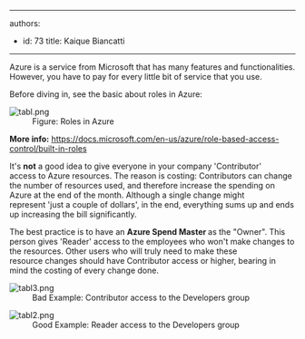 

---
authors:
  - id: 73
    title: Kaique Biancatti
---




<span class='intro'> ​Azure is a service from Microsoft that has many features and functionalities. However, you have to pay for every little bit of service that you use.<br> </span>

<p>Before diving in, see the basic​ about roles in Azure&#58;<br></p><dl class="image"><dt>
      <img src="/PublishingImages/tabl.png" alt="tabl.png" />
   </dt><dd>Figure&#58; Roles in Azure</dd></dl><p>
   <b>More info&#58;</b>&#160;<a href="https&#58;//docs.microsoft.com/en-us/azure/role-based-access-control/built-in-roles">https&#58;//docs.microsoft.com/en-us/azure/role-based-access-control/built-in-roles </a></p><p>It's 
   <b>not</b> a good idea to&#160;give everyone in your company&#160;'Contributor' access&#160;to Azure resources. The reason is costing&#58; Contributors can change the number of resources used, and&#160;therefore&#160;increase the spending on Azure at the end of the month. Although a single&#160;change might represent&#160;'just a couple of&#160;dollars', in the end,&#160;everything&#160;sums up and ends up&#160;increasing the bill significantly.<br></p><p>The best practice is&#160;to have an 
   <b>Azure Spend Master </b>as the &quot;Owner&quot;. This person gives 'Reader' access to the&#160;employees who won't make changes to the resources. Other&#160;users who will truly need to make these resource&#160;changes should have Contributor access or higher, bearing in mind the costing of every change done.<br></p><dl class="badImage"><dt>​<img src="/PublishingImages/tabl3.png" alt="tabl3.png" /></dt><dd> Bad Example&#58; Contributor access to the Developers group</dd></dl><dl class="goodImage"><dt><img src="/PublishingImages/tabl2.png" alt="tabl2.png" /></dt><dd> Good Example&#58;&#160;Reader access to the Developers group<br></dd></dl>


